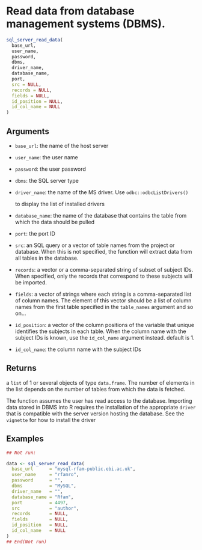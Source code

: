 # Read data from database management systems (DBMS).

```r
sql_server_read_data(
  base_url,
  user_name,
  password,
  dbms,
  driver_name,
  database_name,
  port,
  src = NULL,
  records = NULL,
  fields = NULL,
  id_position = NULL,
  id_col_name = NULL
)
```

## Arguments

- `base_url`: the name of the host server
- `user_name`: the user name
- `password`: the user password
- `dbms`: the SQL server type
- `driver_name`: the name of the MS driver. Use `odbc::odbcListDrivers()`
    
    to display the list of installed drivers
- `database_name`: the name of the database that contains the table from which the data should be pulled
- `port`: the port ID
- `src`: an SQL query or a vector of table names from the project or database. When this is not specified, the function will extract data from all tables in the database.
- `records`: a vector or a comma-separated string of subset of subject IDs. When specified, only the records that correspond to these subjects will be imported.
- `fields`: a vector of strings where each string is a comma-separated list of column names. The element of this vector should be a list of column names from the first table specified in the `table_names` argument and so on...
- `id_position`: a vector of the column positions of the variable that unique identifies the subjects in each table. When the column name with the subject IDs is known, use the `id_col_name` argument instead. default is 1.
- `id_col_name`: the column name with the subject IDs

## Returns

a `list` of 1 or several objects of type `data.frame`. The number of elements in the list depends on the number of tables from which the data is fetched.

The function assumes the user has read access to the database. Importing data stored in DBMS into R requires the installation of the appropriate `driver` that is compatible with the server version hosting the database. See the `vignette` for how to install the driver

## Examples

```r
## Not run:

data <- sql_server_read_data(
  base_url      = "mysql-rfam-public.ebi.ac.uk",
  user_name     = "rfamro",
  password      = "",
  dbms          = "MySQL",
  driver_name   = "",
  database_name = "Rfam",
  port          = 4497,
  src           = "author",
  records       = NULL,
  fields        = NULL,
  id_position   = NULL,
  id_col_name   = NULL
)
## End(Not run)
```
